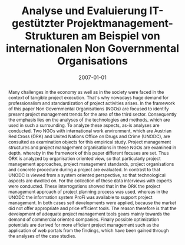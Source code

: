 ---
abstract: Many challenges in the economy as well as in the society were faced in the
  context of tangible project execution. That´s why nowadays huge demand for professionalism
  and standardization of project activities arises. In the framework of this paper
  Non Governmental Organisations (NGOs) are focused to identify present project management
  trends for the area of the third sector. Consequently the emphasis lies on the analyses
  of the technologies and methods, which are used in such a surrounding. To analyze
  these aspects, as-is analyses are conducted. Two NGOs with international work environment,
  which are Austrian Red Cross (ÖRK) and United Nations Office on Drugs and Crime
  (UNODC), are consulted as examination objects for this empirical study. Project
  management structures and project management organisations in these NGOs are examined
  in depth, whereby in the framework of this paper different focuses are set. Thus
  ÖRK is analyzed by organisation oriented view, so that particularly project management
  approaches, project management standards, project organisations and concrete procedure
  during a project are evaluated. In contrast to that UNODC is viewed from a system
  oriented perspective, so that technological aspects are dwelled on. For the collection
  of these data interviews with experts were conducted. These interrogations showed
  that in the ÖRK the project management approach of project planning process was
  used, whereas in the UNODC the information system ProFi was available to support
  project management. In both cases self developments were applied, because the market
  did not offer appropriate and price efficient tools. The reason therefore is that
  the development of adequate project management tools gears mainly towards the demand
  of commercial oriented companies. Finally possible optimization potentials are derived
  for more efficient project management such as the application of web portals from
  the findings, which have been gained through the analyses of the case studies.
authors:
- Moncy Vattanirappel
date: '2007-01-01'
featured: false
publication_types:
- '7'
publishDate: '2007-01-01'
title: Analyse und Evaluierung IT-gestützter Projektmanagement-Strukturen am Beispiel
  von internationalen Non Governmental Organisations
url_pdf: ''
---